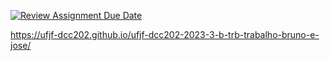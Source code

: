 [![Review Assignment Due Date](https://classroom.github.com/assets/deadline-readme-button-24ddc0f5d75046c5622901739e7c5dd533143b0c8e959d652212380cedb1ea36.svg)](https://classroom.github.com/a/DYWUa3PC)




https://ufjf-dcc202.github.io/ufjf-dcc202-2023-3-b-trb-trabalho-bruno-e-jose/
